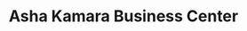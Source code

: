 ---
title: "Asha Kamara Business Center"
url: /zwedru/asha-kamara-business-center/
shop: Lebensmittel
---